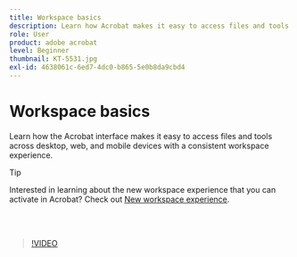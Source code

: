 ```yaml
---
title: Workspace basics
description: Learn how Acrobat makes it easy to access files and tools across desktop, web, and mobile
role: User
product: adobe acrobat
level: Beginner
thumbnail: KT-5531.jpg
exl-id: 4638061c-6ed7-4dc0-b865-5e0b8da9cbd4
---
```

# Workspace basics

Learn how the Acrobat interface makes it easy to access files and tools across desktop, web, and mobile devices with a consistent workspace experience.

>[!TIP]
>
>Interested in learning about the new workspace experience that you can activate in Acrobat? Check out [New workspace experience](new-workspace.md).

<br>&nbsp;

>[!VIDEO](https://video.tv.adobe.com/v/337971?hidetitle=true)
